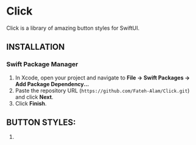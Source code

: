 # Click

Click is a library of amazing button styles for SwiftUI.


## INSTALLATION

### Swift Package Manager

1. In Xcode, open your project and navigate to **File → Swift Packages → Add Package Dependency...**
2. Paste the repository URL (`https://github.com/Fateh-Alam/Click.git`) and click **Next**.
3. Click **Finish**.


## BUTTON STYLES:

1. 
